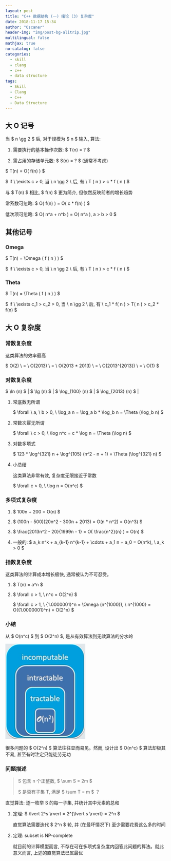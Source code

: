 ```yaml
---
layout: post
title: "C++ 数据结构 (一) 绪论 (3) 复杂度"
date: 2018-11-17 15:34
author: "Oscaner"
header-img: "img/post-bg-alitrip.jpg"
multilingual: false
mathjax: true
no-catalog: false
categories:
  - skill
  - clang
  - c++
  - data structure
tags:
  - Skill
  - Clang
  - C++
  - Data Structure
---
```


## 大 O 记号

当 $ n \gg 2 $ 后, 对于规模为 $ n $ 输入, 算法:

1. 需要执行的基本操作次数: $ T(n) = ? $

2. 需占用的存储单元数: $ S(n) = ? $ (通常不考虑)

$ T(n) = O( f(n) ) $

$ if \  \exists c > 0, 当 \  n \gg 2 \  后, 有 \  T ( n ) > c * f ( n ) $

与 $ T(n) $ 相比, $ f(n) $ 更为简介, 但依然反映前者的增长趋势

常系数可忽略: $ O( f(n) ) = O( c * f(n) ) $

低次项可忽略: $ O( n^a + n^b ) = O( n^a ), a > b > 0 $

## 其他记号

### Omega

$ T(n) = \Omega ( f ( n ) ) $

$ if \  \exists c > 0, 当 \  n \gg 2 \  后, 有 \  T ( n ) > c * f ( n ) $

### Theta

$ T(n) = \Theta ( f ( n ) ) $

$ if \  \exists c_1 > c_2 > 0, 当 \  n \gg 2 \  后, 有 \  c_1 * f( n ) > T( n ) > c_2 * f(n) $

## 大 O 复杂度

### 常数复杂度

这类算法的效率最高

$ O(2) \  = \  O(2013) \  = \  O(2013 * 2013) \  = \  O(2013^{2013}) \  = \  O(1) $

### 对数复杂度

$ \ln (n) $ | $ \lg (n) $ | $ \log_{100} (n) $ | $ \log_{2013} (n) $ |

1. 常底数无所谓

    $ \forall \  a, \  b > 0, \  \log_a n = \log_a b * \log_b n = \Theta (\log_b n) $

2. 常数次幂无所谓

    $ \forall \  c > 0, \  \log n^c = c * \log n = \Theta (\log n) $

3. 对数多项式

    $ 123 * \log^{321} n + \log^{105} (n^2 - n + 1) = \Theta (\log^{321} n) $

4. 小总结

    这类算法非常有效, 复杂度无限接近于常数

    $ \forall c > 0, \  \log n = O(n^c) $

### 多项式复杂度

1. $ 100n + 200 = O(n) $

2. $ (100n - 500)(20n^2 - 300n + 2013) = O(n * n^2) = O(n^3) $

3. $ \frac{2013n^2 - 20}{1999n - 1} = O( \frac{n^2}{n} ) = O(n) $

4. 一般的: $ a_k n^k + a_{k-1} n^{k-1} + \cdots + a_1 n + a_0 = O(n^k), \  a_k > 0 $

### 指数复杂度

这类算法的计算成本增长极快, 通常被认为不可忍受。

1. $ T(n) = a^n $

2. $ \forall c > 1, \  n^c = O(2^n) $

    $ \forall c > 1, \  {1.0000001}^n = \Omega (n^{1000}), \  n^{1000} = O({1.0000001}^n) = O(2^n) $

### 小结

从 $ O(n^c) $ 到 $ O(2^n) $, 是从有效算法到无效算法的分水岭

![1.png](/assets/img/in-post/skill/data-structure/post-intro-complexity/1.png)

很多问题的 $ O(2^n) $ 算法往往显而易见。然而, 设计出 $ O(n^c) $ 算法却极其不易, 甚至有时注定只能徒劳无功

### 问题描述

> S 包含 n 个正整数, $ \sum S = 2m $
>
> S 是否有子集 T, 满足 $ \sum T = m $ ？

直觉算法: 逐一枚举 S 的每一子集, 并统计其中元素的总和

1. 定理: $ \lvert 2^s \rvert = 2^{\lvert s \rvert} = 2^n $

    直觉算法需要迭代 $ 2^n $ 轮, 并 (在最坏情况下) 至少需要花费这么多的时间

2. 定理: subset is NP-complete

    就目前的计算模型而言, 不存在可在多项式复杂度内回答此问题的算法。就此意义而言, 上述的直觉算法已属最优

